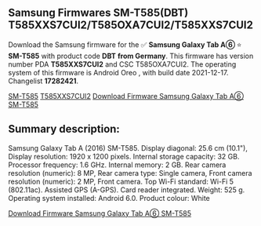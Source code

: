 <h2>Samsung Firmwares SM-T585(DBT) T585XXS7CUI2/T585OXA7CUI2/T585XXS7CUI2</h2>
Download the Samsung firmware for the ✅ <strong>Samsung Galaxy Tab A⑥ </strong> ⭐ <strong>SM-T585</strong> with product code <strong>DBT</strong> <strong> from Germany</strong>. This firmware has version number PDA <strong>T585XXS7CUI2</strong> and CSC T585OXA7CUI2. The operating system of this firmware is Android Oreo , with build date 2021-12-17. Changelist <strong>17282421</strong>.

[SM-T585](https://samfirm.shop/samsung/model/SM-T585)
[T585XXS7CUI2](https://samfirm.shop/samsung/pda/T585XXS7CUI2)
[Download Firmware Samsung Galaxy Tab A⑥ SM-T585](https://samfirm.shop/samsung/firmware/484115)
<h2>Summary description:</h2>
<p>Samsung Galaxy Tab A (2016) SM-T585. Display diagonal: 25.6 cm (10.1"), Display resolution: 1920 x 1200 pixels. Internal storage capacity: 32 GB. Processor frequency: 1.6 GHz. Internal memory: 2 GB. Rear camera resolution (numeric): 8 MP, Rear camera type: Single camera, Front camera resolution (numeric): 2 MP, Front camera. Top Wi-Fi standard: Wi-Fi 5 (802.11ac). Assisted GPS (A-GPS). Card reader integrated. Weight: 525 g. Operating system installed: Android 6.0. Product colour: White</p>


[Download Firmware Samsung Galaxy Tab A⑥ SM-T585](https://samfirm.shop/samsung/firmware/484115)
